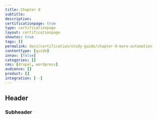 ```yaml
---
title: Chapter 9
subtitle:
description:
certificationpage: true
type: certificationpage
layout: certificationpage
showtoc: true
tags: []
permalink: docs/certification/study-guide/chapter-9-more-automation
contenttype: [guide]
innav: [false]
categories: []
cms: [drupal, wordpress]
audience: []
product: []
integration: [--]
---
```


## Header
### Subheader
